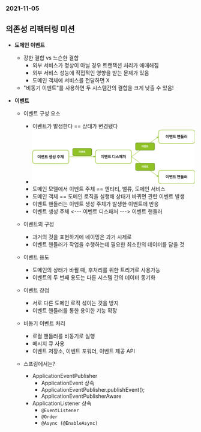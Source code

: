 ### 2021-11-05

## 의존성 리팩터링 미션
- **도메인 이벤트**
    - 강한 결합 vs 느슨한 결합
        - 외부 서비스가 정상이 아닐 경우 트랜잭션 처리가 애매해짐
        - 외부 서비스 성능에 직접적인 영향을 받는 문제가 있음
        - 도메인 객체에 서비스를 전달하면 X
    - "비동기 이벤트"를 사용하면 두 시스템간의 결합을 크게 낮출 수 있음!

- **이벤트**
    - 이벤트 구성 요소
        - 이벤트가 발생한다 == 상태가 변경됐다
        - ![](../image/2021-11-05-event.png)
        - 도메인 모델에서 이벤트 주체 == 엔티티, 밸류, 도메인 서비스
        - 도메인 객체 == 도메인 로직을 실행해 상태가 바뀌면 관련 이벤트 발생
        - 이벤트 핸들러는 이벤트 생성 주체가 발생한 이벤트에 반응
        - 이벤트 생성 주체 <--- 이벤트 디스패처 ---> 이벤트 핸들러
    
    - 이벤트의 구성
        - 과거의 것을 표현하기에 네이밍은 과거 시제로
        - 이벤트 핸들러가 작업을 수행하는데 필요한 최소한의 데이터를 담을 것
    
    - 이벤트 용도
        - 도메인의 상태가 바뀔 때, 후처리를 위한 트리거로 사용가능
        - 이벤트의 두 번째 용도는 다른 시스템 간의 데이터 동기화
    
    - 이벤트 장점
        - 서로 다른 도메인 로직 섞이는 것을 방지
        - 이벤트 핸들러를 통한 용이한 기능 확장
        
    - 비동기 이벤트 처리
        - 로컬 핸들러를 비동기로 실행
        - 메시지 큐 사용
        - 이벤트 저장소, 이벤트 포워더, 이벤트 제공 API

    - 스프링에서는?
        - ApplicationEventPublisher
            - ApplicationEvent 상속
            - ApplicationEventPublisher.publishEvent();
            - ApplicationEventPublisherAware
        - ApplicationListener 상속
            - `@EventListener`
            - `@Order`
            - `@Async (@EnableAsync)`
